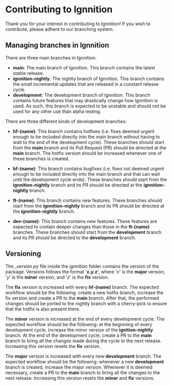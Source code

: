 # Contributing to Ignnition

Thank you for your interest in contributing to Ignnition! If you wish to contribute, please adhere to our branching system.

## Managing branches in Ignnition

There are three main branches in Ignnition:

- **main**: The main branch of Ignnition. This branch contains the latest stable release.
- **ignnition-nightly**: The nightly branch of Ignnition. This branch contains the small incremental updates that are 
released in a constant release cycle.
- **development**: The development branch of Ignnition. This branch contains future features that may drastically change
how Ignnition is used. As such, this branch is expected to be unstable and should not be used for any other use than alpha testing.
  
There are three different kinds of development branches:

- **hf-(name)**: This branch contains hotfixes (i.e. fixes deemed urgent enough to be included directly into the main 
branch without having to wait to the end of the development cycle). These branches should start from the **main** 
branch and its Pull Request (PR) should be directed at the **main** branch. The hotfix version should be increased whenever one of these 
branches is created.
  
- **bf-(name)**: This branch contains bugfixes (i.e. fixes not deemed urgent enough to be included directly into the 
main branch and that can wait until the development cycle ends). These branches should start from the **ignnition-nightly**
branch and its PR should be directed at the **ignnition-nightly** branch.

- **ft-(name)**: This branch contains new features. These branches should start from the **ignnition-nightly** branch
and its PR should be directed at the **ignnition-nightly** branch.
  
- **dev-(name)**: This branch contains new features. These features are expected to contain deeper changes than those in
the **ft-(name)** branches. These branches should start from the **development** branch and its PR should be directed to
the **development** branch.

## Versioning

The *_version.py* file inside the *ignnition* folder contains the version of the package. Versions follows the format 
'**x.y.z**', where '*x*' is the **major** version, '*y*' is the **minor** version, and '*z*' is the **fix** version.

The **fix** version is increased with every **hf-(name)** branch. The expected workflow should be the following: create 
a new hotfix branch, increase the fix version and create a PR to the **main** branch. After that, the performed changes 
should be ported to the nightly branch with a cherry-pick to ensure that the hotfix is also present there.

The **minor** version is increased at the end of every development cycle. The expected workflow should be the following:
at the beginning of every development cycle, increase the minor version of the **ignition-nightly** branch. At the end 
of the development cycle, create a PR to the **main** branch to bring all the changes made during the cycle to the
next release. 
Increasing this version resets the **fix** version.

The **major** version is increased with every new **development** branch. The expected workflow should be the following:
whenever a new **development** branch is created, increase the major version. Whenever it is deemed necessary, create a 
PR to the **main** branch to bring all the changes to the next release.
Increasing this version resets the **minor** and **fix** versions.
